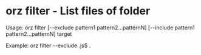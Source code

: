 
orz filter - List files of folder
============
Usage: orz filter [--exclude pattern1 pattern2...patternN] [--include pattern1 pattern2...patternN] target

Example: orz filter --exclude .js$ .

